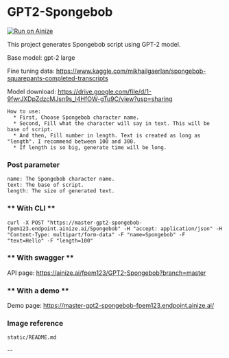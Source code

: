# GPT2-Spongebob

[![Run on Ainize](https://ainize.ai/images/run_on_ainize_button.svg)](https://ainize.web.app/redirect?git_repo=https://github.com/fpem123/GPT2-Spongebob)

This project generates Spongebob script using GPT-2 model.

Base model: gpt-2 large

Fine tuning data: https://www.kaggle.com/mikhailgaerlan/spongebob-squarepants-completed-transcripts

Model download: https://drive.google.com/file/d/1-9fwrJXDpZdzcMJsn9s_I4HfOW-gTu9C/view?usp=sharing

    How to use:
      * First, Choose Spongebob character name.
      * Second, Fill what the character will say in text. This will be base of script.
      * And then, Fill number in length. Text is created as long as "length". I recommend between 100 and 300.
      * If length is so big, generate time will be long.


### Post parameter
    
    name: The Spongebob character name.
    text: The base of script.
    length: The size of generated text.

### ** With CLI **

    curl -X POST "https://master-gpt2-spongebob-fpem123.endpoint.ainize.ai/Spongebob" -H "accept: application/json" -H "Content-Type: multipart/form-data" -F "name=Spongebob" -F "text=Hello" -F "length=100"

### ** With swagger **

API page: https://ainize.ai/fpem123/GPT2-Spongebob?branch=master

### ** With a demo **

Demo page: https://master-gpt2-spongebob-fpem123.endpoint.ainize.ai/

### Image reference

    static/README.md

--